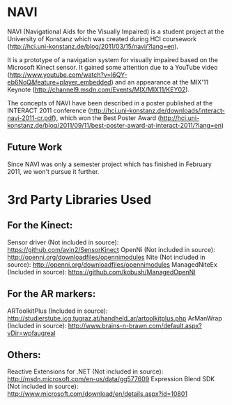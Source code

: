 # NAVI
NAVI (Navigational Aids for the Visually Impaired) is a student project at the University of Konstanz which was created during HCI coursework (http://hci.uni-konstanz.de/blog/2011/03/15/navi/?lang=en).

It is a prototype of a navigation system for visually impaired based on the Microsoft Kinect sensor. It gained some attention due to a YouTube video (http://www.youtube.com/watch?v=l6QY-eb6NoQ&feature=player_embedded) 
and an appearance at the MIX'11 Keynote (http://channel9.msdn.com/Events/MIX/MIX11/KEY02).

The concepts of NAVI have been described in a poster published at the INTERACT 2011 conference (http://hci.uni-konstanz.de/downloads/interact-navi-2011-cr.pdf), 
which won the Best Poster Award (http://hci.uni-konstanz.de/blog/2011/09/11/best-poster-award-at-interact-2011/?lang=en)

## Future Work

Since NAVI was only a semester project which has finished in February 2011, we won't pursue it further.

# 3rd Party Libraries Used

## For the Kinect:

Sensor driver (Not included in source): https://github.com/avin2/SensorKinect
OpenNi (Not included in source): http://openni.org/downloadfiles/opennimodules
Nite (Not included in source): http://openni.org/downloadfiles/opennimodules
ManagedNiteEx (Included in source): https://github.com/kobush/ManagedOpenNI

## For the AR markers:

ARToolkitPlus (Included in source): http://studierstube.icg.tugraz.at/handheld_ar/artoolkitplus.php
ArManWrap (Included in source): http://www.brains-n-brawn.com/default.aspx?vDir=wpfaugreal

## Others:

Reactive Extensions for .NET (Not included in source): http://msdn.microsoft.com/en-us/data/gg577609
Expression Blend SDK (Not included in source): http://www.microsoft.com/download/en/details.aspx?id=10801
